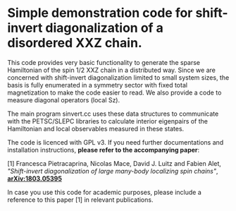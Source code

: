 Simple demonstration code for shift-invert diagonalization of a disordered XXZ chain.
=====================================================================================

This code provides very basic functionality to generate the sparse Hamiltonian of the spin 1/2 XXZ chain in a distributed way. 
Since we are concerned with shift-invert diagonalization limited to small system sizes, the basis is fully enumerated in a 
symmetry sector with fixed total magnetization to make the code easier to read. We also provide a code to measure diagonal operators (local Sz).

The main program sinvert.cc uses these data structures to communicate with the PETSC/SLEPC libraries to calculate interior eigenpairs of the Hamiltonian and local observables measured in these states.


The code is licenced with GPL v3. If you need further documentations and installation instructions, **please refer to the accompanying paper**:

[1] Francesca Pietracaprina, Nicolas Mace, David J. Luitz and Fabien Alet,    
*"Shift-invert diagonalization of large many-body localizing spin chains"*,     
**[arXiv:1803.05395](https://arxiv.org/abs/1803.05395)**

In case you use this code for academic purposes, please include a reference to this paper [1] in relevant publications.
